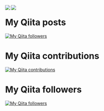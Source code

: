 <a href="https://github.com/anuraghazra/github-readme-stats">
  <img align="left" src="https://github-readme-stats.vercel.app/api?username=nnn112358&count_private=true&show_icons=true" />
</a>
<a href="https://github.com/anuraghazra/github-readme-stats">
  <img align="left" src="https://github-readme-stats.vercel.app/api/top-langs/?username=nnn112358" />
</a>


# My Qiita posts
[![My Qiita followers](https://qiita-badge.apiapi.app/s/nnn112358/posts.svg)](http://qiita.com/nnn112358)
# My Qiita contributions
[![My Qiita contributions](https://qiita-badge.apiapi.app/s/nnn112358/contributions.svg)](http://qiita.com/nnn112358)
# My Qiita followers
[![My Qiita followers](https://qiita-badge.apiapi.app/s/nnn112358/followers.svg)](http://qiita.com/nnn112358)
                

